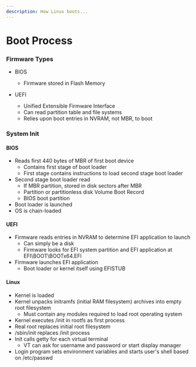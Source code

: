 ```yaml
---
description: How Linux boots...
---
```


# Boot Process

### Firmware Types

* BIOS
  * Firmware stored in Flash Memory
* UEFI

  * Unified Extensible Firmware Interface
  * Can read partition table and file systems
  * Relies upon boot entries in NVRAM, not MBR, to boot

### System Init

#### BIOS

* Reads first 440 bytes of MBR of first boot device
  * Contains first stage of boot loader
  * First stage contains instructions to load second stage boot loader
* Second stage boot loader read
  * If MBR partition, stored in disk sectors after MBR
  * Partition or partitionless disk Volume Boot Record
  * BIOS boot partition
* Boot loader is launched
* OS is chain-loaded

#### UEFI

* Firmware reads entries in NVRAM to determine EFI application to launch
  * Can simply be a disk
  * Firmware looks for EFI system partition and EFI application at EFI\BOOT\BOOTx64.EFI
* Firmware launches EFI application
  * Boot loader or kernel itself using EFISTUB

#### Linux

* Kernel is loaded
* Kernel unpacks initramfs \(initial RAM filesystem\) archives into empty root filesystem
  * Must contain any modules required to load root operating system
* Kernel executes /init in rootfs as first process
* Real root replaces initial root filesystem
* /sbin/init replaces /init process
* Init calls getty for each virtual terminal
  * VT can ask for username and password or start display manager
* Login program sets environment variables and starts user's shell based on /etc/passwd

